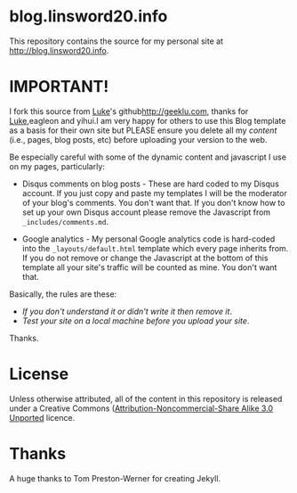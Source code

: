 blog.linsword20.info
==============

This repository contains the source for my personal site at <http://blog.linsword20.info>.

IMPORTANT!
===========
I fork this source from [Luke](http://geeklu.com)'s github<http://geeklu.com>, thanks for [Luke](http://geeklu.com),eagleon and yihui.I am very happy for others to use this Blog template as a basis for their own site but PLEASE ensure you delete all my _content_ (i.e., pages, blog posts, etc) before uploading your version to the web.

Be especially careful with some of the dynamic content and javascript I use on my pages, particularly:

* Disqus comments on blog posts - These are hard coded to my Disqus account. If you just copy and paste my templates I will be the moderator of your blog's comments. You don't want that. If you don't know how to set up your own Disqus account please remove the Javascript from  `_includes/comments.md`.

* Google analytics - My personal Google analytics code is hard-coded into the `_layouts/default.html` template which every page inherits from. If you do not remove or change the Javascript at the bottom of this template all your site's traffic will be counted as mine. You don't want that.


Basically, the rules are these: 

* _If you don't understand it or didn't write it then remove it_. 
* _Test your site on a local machine before you upload your site_. 

Thanks.

License
=======

Unless otherwise attributed, all of the content in this repository is released under a Creative Commons ([Attribution-Noncommercial-Share Alike 3.0 Unported](http://creativecommons.org/licenses/by-nc-sa/3.0/) licence.


Thanks
======
A huge thanks to Tom Preston-Werner for creating Jekyll.


